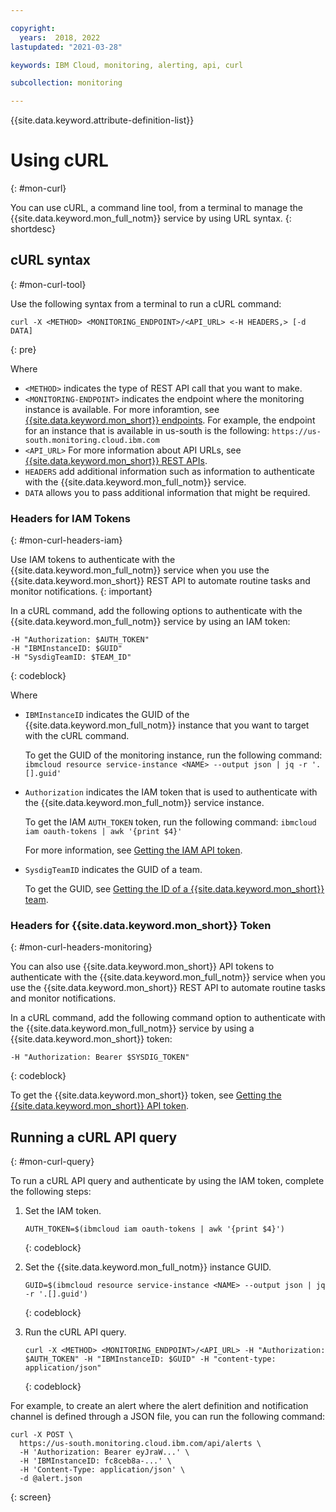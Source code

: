 ```yaml
---

copyright:
  years:  2018, 2022
lastupdated: "2021-03-28"

keywords: IBM Cloud, monitoring, alerting, api, curl

subcollection: monitoring

---
```


{{site.data.keyword.attribute-definition-list}}


# Using cURL
{: #mon-curl}

You can use cURL, a command line tool, from a terminal to manage the {{site.data.keyword.mon_full_notm}} service by using URL syntax.
{: shortdesc}


## cURL syntax
{: #mon-curl-tool}

Use the following syntax from a terminal to run a cURL command:

```text
curl -X <METHOD> <MONITORING_ENDPOINT>/<API_URL> <-H HEADERS,> [-d DATA]
```
{: pre}

Where

* `<METHOD>` indicates the type of REST API call that you want to make.
* `<MONITORING-ENDPOINT>` indicates the endpoint where the monitoring instance is available. For more inforamtion, see [{{site.data.keyword.mon_short}} endpoints](/docs/monitoring?topic=monitoring-endpoints#endpoints_sysdig). For example, the endpoint for an instance that is available in us-south is the following: `https://us-south.monitoring.cloud.ibm.com`
* `<API_URL>` For more information about API URLs, see [{{site.data.keyword.mon_short}} REST APIs](/docs/monitoring?topic=monitoring-rest_apis).
* `HEADERS` add additional information such as information to authenticate with the {{site.data.keyword.mon_full_notm}} service.
* `DATA` allows you to pass additional information that might be required.



### Headers for IAM Tokens 
{: #mon-curl-headers-iam}

Use IAM tokens to authenticate with the {{site.data.keyword.mon_full_notm}} service when you use the {{site.data.keyword.mon_short}} REST API to automate routine tasks and monitor notifications.
{: important}

In a cURL command, add the following options to authenticate with the {{site.data.keyword.mon_full_notm}} service by using an IAM token:

```text
-H "Authorization: $AUTH_TOKEN"
-H "IBMInstanceID: $GUID"
-H "SysdigTeamID: $TEAM_ID"
```
{: codeblock}

Where

* `IBMInstanceID` indicates the GUID of the {{site.data.keyword.mon_full_notm}} instance that you want to target with the cURL command. 

    To get the GUID of the monitoring instance, run the following command: `ibmcloud resource service-instance <NAME> --output json | jq -r '.[].guid'`

* `Authorization` indicates the IAM token that is used to authenticate with the {{site.data.keyword.mon_full_notm}} service instance.

    To get the IAM `AUTH_TOKEN` token, run the following command: `ibmcloud iam oauth-tokens | awk '{print $4}'`
    
    For more information, see [Getting the IAM API token](/docs/monitoring?topic=monitoring-api_token#api_iam_token_get). 

* `SysdigTeamID` indicates the GUID of a team.

    To get the GUID, see [Getting the ID of a {{site.data.keyword.mon_short}} team](/docs/monitoring?topic=monitoring-team_id).


### Headers for {{site.data.keyword.mon_short}} Token
{: #mon-curl-headers-monitoring}

You can also use {{site.data.keyword.mon_short}} API tokens to authenticate with the {{site.data.keyword.mon_full_notm}} service when you use the {{site.data.keyword.mon_short}} REST API to automate routine tasks and monitor notifications.

In a cURL command, add the following command option to authenticate with the {{site.data.keyword.mon_full_notm}} service by using a {{site.data.keyword.mon_short}} token:

```text
-H "Authorization: Bearer $SYSDIG_TOKEN"
```
{: codeblock}

To get the {{site.data.keyword.mon_short}} token, see [Getting the {{site.data.keyword.mon_short}} API token](/docs/monitoring?topic=monitoring-api_token#api_token_get).



## Running a cURL API query
{: #mon-curl-query}

To run a cURL API query and authenticate by using the IAM token, complete the following steps:

1. Set the IAM token.

    ```text
    AUTH_TOKEN=$(ibmcloud iam oauth-tokens | awk '{print $4}')
    ```
    {: codeblock}

2. Set the {{site.data.keyword.mon_full_notm}} instance GUID.

    ```text
    GUID=$(ibmcloud resource service-instance <NAME> --output json | jq -r '.[].guid')
    ```
    {: codeblock}

3. Run the cURL API query.

    ```text
    curl -X <METHOD> <MONITORING_ENDPOINT>/<API_URL> -H "Authorization: $AUTH_TOKEN" -H "IBMInstanceID: $GUID" -H "content-type: application/json"
    ```
    {: codeblock}


For example, to create an alert where the alert definition and notification channel is defined through a JSON file, you can run the following command:

```text
curl -X POST \
  https://us-south.monitoring.cloud.ibm.com/api/alerts \
  -H 'Authorization: Bearer eyJraW...' \
  -H 'IBMInstanceID: fc8ceb8a-...' \
  -H 'Content-Type: application/json' \
  -d @alert.json
```
{: screen}

